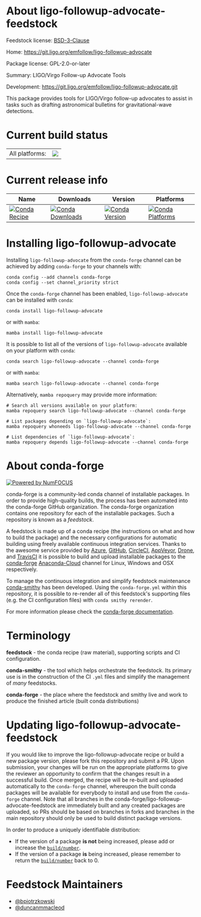 About ligo-followup-advocate-feedstock
======================================

Feedstock license: [BSD-3-Clause](https://github.com/conda-forge/ligo-followup-advocate-feedstock/blob/main/LICENSE.txt)

Home: https://git.ligo.org/emfollow/ligo-followup-advocate

Package license: GPL-2.0-or-later

Summary: LIGO/Virgo Follow-up Advocate Tools

Development: https://git.ligo.org/emfollow/ligo-followup-advocate.git

This package provides tools for LIGO/Virgo follow-up advocates to assist
in tasks such as drafting astronomical bulletins for gravitational-wave
detections.


Current build status
====================


<table><tr><td>All platforms:</td>
    <td>
      <a href="https://dev.azure.com/conda-forge/feedstock-builds/_build/latest?definitionId=2632&branchName=main">
        <img src="https://dev.azure.com/conda-forge/feedstock-builds/_apis/build/status/ligo-followup-advocate-feedstock?branchName=main">
      </a>
    </td>
  </tr>
</table>

Current release info
====================

| Name | Downloads | Version | Platforms |
| --- | --- | --- | --- |
| [![Conda Recipe](https://img.shields.io/badge/recipe-ligo--followup--advocate-green.svg)](https://anaconda.org/conda-forge/ligo-followup-advocate) | [![Conda Downloads](https://img.shields.io/conda/dn/conda-forge/ligo-followup-advocate.svg)](https://anaconda.org/conda-forge/ligo-followup-advocate) | [![Conda Version](https://img.shields.io/conda/vn/conda-forge/ligo-followup-advocate.svg)](https://anaconda.org/conda-forge/ligo-followup-advocate) | [![Conda Platforms](https://img.shields.io/conda/pn/conda-forge/ligo-followup-advocate.svg)](https://anaconda.org/conda-forge/ligo-followup-advocate) |

Installing ligo-followup-advocate
=================================

Installing `ligo-followup-advocate` from the `conda-forge` channel can be achieved by adding `conda-forge` to your channels with:

```
conda config --add channels conda-forge
conda config --set channel_priority strict
```

Once the `conda-forge` channel has been enabled, `ligo-followup-advocate` can be installed with `conda`:

```
conda install ligo-followup-advocate
```

or with `mamba`:

```
mamba install ligo-followup-advocate
```

It is possible to list all of the versions of `ligo-followup-advocate` available on your platform with `conda`:

```
conda search ligo-followup-advocate --channel conda-forge
```

or with `mamba`:

```
mamba search ligo-followup-advocate --channel conda-forge
```

Alternatively, `mamba repoquery` may provide more information:

```
# Search all versions available on your platform:
mamba repoquery search ligo-followup-advocate --channel conda-forge

# List packages depending on `ligo-followup-advocate`:
mamba repoquery whoneeds ligo-followup-advocate --channel conda-forge

# List dependencies of `ligo-followup-advocate`:
mamba repoquery depends ligo-followup-advocate --channel conda-forge
```


About conda-forge
=================

[![Powered by
NumFOCUS](https://img.shields.io/badge/powered%20by-NumFOCUS-orange.svg?style=flat&colorA=E1523D&colorB=007D8A)](https://numfocus.org)

conda-forge is a community-led conda channel of installable packages.
In order to provide high-quality builds, the process has been automated into the
conda-forge GitHub organization. The conda-forge organization contains one repository
for each of the installable packages. Such a repository is known as a *feedstock*.

A feedstock is made up of a conda recipe (the instructions on what and how to build
the package) and the necessary configurations for automatic building using freely
available continuous integration services. Thanks to the awesome service provided by
[Azure](https://azure.microsoft.com/en-us/services/devops/), [GitHub](https://github.com/),
[CircleCI](https://circleci.com/), [AppVeyor](https://www.appveyor.com/),
[Drone](https://cloud.drone.io/welcome), and [TravisCI](https://travis-ci.com/)
it is possible to build and upload installable packages to the
[conda-forge](https://anaconda.org/conda-forge) [Anaconda-Cloud](https://anaconda.org/)
channel for Linux, Windows and OSX respectively.

To manage the continuous integration and simplify feedstock maintenance
[conda-smithy](https://github.com/conda-forge/conda-smithy) has been developed.
Using the ``conda-forge.yml`` within this repository, it is possible to re-render all of
this feedstock's supporting files (e.g. the CI configuration files) with ``conda smithy rerender``.

For more information please check the [conda-forge documentation](https://conda-forge.org/docs/).

Terminology
===========

**feedstock** - the conda recipe (raw material), supporting scripts and CI configuration.

**conda-smithy** - the tool which helps orchestrate the feedstock.
                   Its primary use is in the construction of the CI ``.yml`` files
                   and simplify the management of *many* feedstocks.

**conda-forge** - the place where the feedstock and smithy live and work to
                  produce the finished article (built conda distributions)


Updating ligo-followup-advocate-feedstock
=========================================

If you would like to improve the ligo-followup-advocate recipe or build a new
package version, please fork this repository and submit a PR. Upon submission,
your changes will be run on the appropriate platforms to give the reviewer an
opportunity to confirm that the changes result in a successful build. Once
merged, the recipe will be re-built and uploaded automatically to the
`conda-forge` channel, whereupon the built conda packages will be available for
everybody to install and use from the `conda-forge` channel.
Note that all branches in the conda-forge/ligo-followup-advocate-feedstock are
immediately built and any created packages are uploaded, so PRs should be based
on branches in forks and branches in the main repository should only be used to
build distinct package versions.

In order to produce a uniquely identifiable distribution:
 * If the version of a package **is not** being increased, please add or increase
   the [``build/number``](https://docs.conda.io/projects/conda-build/en/latest/resources/define-metadata.html#build-number-and-string).
 * If the version of a package **is** being increased, please remember to return
   the [``build/number``](https://docs.conda.io/projects/conda-build/en/latest/resources/define-metadata.html#build-number-and-string)
   back to 0.

Feedstock Maintainers
=====================

* [@bpiotrzkowski](https://github.com/bpiotrzkowski/)
* [@duncanmmacleod](https://github.com/duncanmmacleod/)

